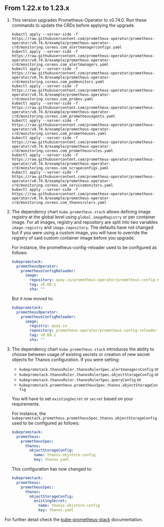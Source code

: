 ## From 1.22.x to 1.23.x

1. This version upgrades Prometheus-Operator to v0.74.0. Run these commands to update the CRDs before applying the upgrade.

   ```console
   kubectl apply --server-side -f https://raw.githubusercontent.com/prometheus-operator/prometheus-operator/v0.74.0/example/prometheus-operator-crd/monitoring.coreos.com_alertmanagerconfigs.yaml
   kubectl apply --server-side -f https://raw.githubusercontent.com/prometheus-operator/prometheus-operator/v0.74.0/example/prometheus-operator-crd/monitoring.coreos.com_alertmanagers.yaml
   kubectl apply --server-side -f https://raw.githubusercontent.com/prometheus-operator/prometheus-operator/v0.74.0/example/prometheus-operator-crd/monitoring.coreos.com_podmonitors.yaml
   kubectl apply --server-side -f https://raw.githubusercontent.com/prometheus-operator/prometheus-operator/v0.74.0/example/prometheus-operator-crd/monitoring.coreos.com_probes.yaml
   kubectl apply --server-side -f https://raw.githubusercontent.com/prometheus-operator/prometheus-operator/v0.74.0/example/prometheus-operator-crd/monitoring.coreos.com_prometheusagents.yaml
   kubectl apply --server-side -f https://raw.githubusercontent.com/prometheus-operator/prometheus-operator/v0.74.0/example/prometheus-operator-crd/monitoring.coreos.com_prometheuses.yaml
   kubectl apply --server-side -f https://raw.githubusercontent.com/prometheus-operator/prometheus-operator/v0.74.0/example/prometheus-operator-crd/monitoring.coreos.com_prometheusrules.yaml
   kubectl apply --server-side -f https://raw.githubusercontent.com/prometheus-operator/prometheus-operator/v0.74.0/example/prometheus-operator-crd/monitoring.coreos.com_scrapeconfigs.yaml
   kubectl apply --server-side -f https://raw.githubusercontent.com/prometheus-operator/prometheus-operator/v0.74.0/example/prometheus-operator-crd/monitoring.coreos.com_servicemonitors.yaml
   kubectl apply --server-side -f https://raw.githubusercontent.com/prometheus-operator/prometheus-operator/v0.74.0/example/prometheus-operator-crd/monitoring.coreos.com_thanosrulers.yaml
   ```

2. The dependency chart `kube-prometheus-stack` allows defining image registry at the global level using `global.imageRegistry` or per container image. For all images, registry and repository are split into two variables `image.registry` and `image.repository`. The defaults have not changed but if you were using a custom image, you will have to override the registry of said custom container image before you upgrade.

   For instance, the prometheus-config-reloader used to be configured as follows:

   ```yaml
   kubepromstack:
     prometheusOperator:
       prometheusConfigReloader:
         image:
           repository: quay.io/prometheus-operator/prometheus-config-reloader
           tag: v0.60.1
           sha: ""
   ```

   But it now moved to:

   ```yaml
   kubepromstack:
     prometheusOperator:
       prometheusConfigReloader:
         image:
           registry: quay.io
           repository: prometheus-operator/prometheus-config-reloader
           tag: v0.60.1
           sha: ""
   ```

3. The dependency chart `kube-prometheus-stack` introduces the ability to choose between usage of existing secrets or creation of new secret objects for Thanos configuration. If you were setting:

    - `kubepromstack.thanosRuler.thanosRulerSpec.alertmanagersConfig` or
    - `kubepromstack.thanosRuler.thanosRulerSpec.objectStorageConfig` or
    - `kubepromstack.thanosRuler.thanosRulerSpec.queryConfig` or
    - `kubepromstack.prometheus.prometheusSpec.thanos.objectStorageConfig`

    You will have to set `existingSecret` or `secret` based on your requirements.

    For instance, the `kubepromstack.prometheus.prometheusSpec.thanos.objectStorageConfig` used to be configured as follows:

    ```yaml
    kubepromstack:
      prometheus:
        prometheusSpec:
          thanos:
            objectStorageConfig:
              name: thanos-objstore-config
              key: thanos.yaml
    ```

    This configuration has now changed to:

    ```yaml
    kubepromstack:
      prometheus:
        prometheusSpec:
          thanos:
            objectStorageConfig:
              existingSecret:
                name: thanos-objstore-config
                key: thanos.yaml
    ```


For further detail check the [kube-prometheus-stack](https://github.com/prometheus-community/helm-charts/blob/kube-prometheus-stack-59.1.0/charts/kube-prometheus-stack/README.md) documentation.
